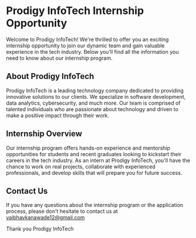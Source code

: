 # Prodigy InfoTech Internship Opportunity

Welcome to Prodigy InfoTech! We're thrilled to offer you an exciting internship opportunity to join our dynamic team and gain valuable experience in the tech industry. Below you'll find all the information you need to know about our internship program.

## About Prodigy InfoTech

Prodigy InfoTech is a leading technology company dedicated to providing innovative solutions to our clients. We specialize in software development, data analytics, cybersecurity, and much more. Our team is comprised of talented individuals who are passionate about technology and driven to make a positive impact through their work.

## Internship Overview

Our internship program offers hands-on experience and mentorship opportunities for students and recent graduates looking to kickstart their careers in the tech industry. As an intern at Prodigy InfoTech, you'll have the chance to work on real projects, collaborate with experienced professionals, and develop skills that will prepare you for future success.

## Contact Us

If you have any questions about the internship program or the application process, please don't hesitate to contact us at vaibhavkanawade12@gmail.com

Thank you  Prodigy InfoTech 

